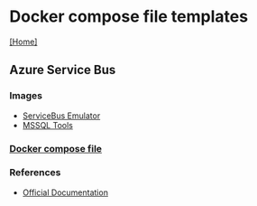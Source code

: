 # Docker compose file templates
[[Home]](/README.md)


## Azure Service Bus

### Images
- [ServiceBus Emulator](https://mcr.microsoft.com/v2/azure-messaging/servicebus-emulator/tags/list)
- [MSSQL Tools](https://mcr.microsoft.com/v2/azure-sql-edge/tags/list)

### [Docker compose file](/AzureServiceBus/docker-compose.yml)

### References
- [Official Documentation](https://learn.microsoft.com/en-us/azure/service-bus-messaging/test-locally-with-service-bus-emulator?tabs=automated-script)
